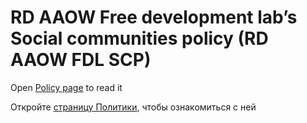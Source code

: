 # RD AAOW Free development lab’s Social communities policy (RD AAOW FDL SCP)

Open [Policy page](https://adslbarxatov.github.io/SCP) to read it

Откройте [страницу Политики](https://adslbarxatov.github.io/SCP/ru), чтобы ознакомиться с ней
